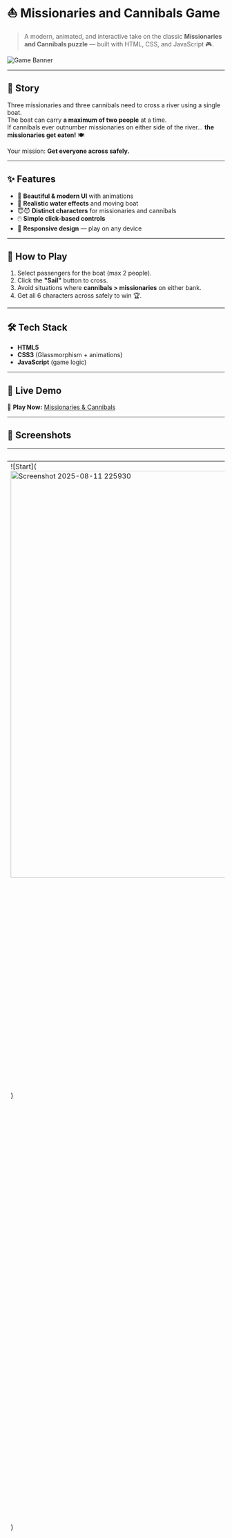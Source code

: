 # ⛵ Missionaries and Cannibals Game

> A modern, animated, and interactive take on the classic **Missionaries and Cannibals puzzle** — built with HTML, CSS, and JavaScript 🎮.

![Game Banner](https://via.placeholder.com/1000x300?text=Missionaries+and+Cannibals+Game)

---

## 📜 Story
Three missionaries and three cannibals need to cross a river using a single boat.  
The boat can carry **a maximum of two people** at a time.  
If cannibals ever outnumber missionaries on either side of the river… **the missionaries get eaten!** 🍽️

Your mission: **Get everyone across safely.**

---

## ✨ Features
- 🎨 **Beautiful & modern UI** with animations
- 🌊 **Realistic water effects** and moving boat
- 😇😈 **Distinct characters** for missionaries and cannibals
- 🖱️ **Simple click-based controls**
- 📱 **Responsive design** — play on any device

---

## 🎯 How to Play
1. Select passengers for the boat (max 2 people).
2. Click the **"Sail"** button to cross.
3. Avoid situations where **cannibals > missionaries** on either bank.
4. Get all 6 characters across safely to win 🏆.

---

## 🛠️ Tech Stack
- **HTML5**  
- **CSS3** (Glassmorphism + animations)  
- **JavaScript** (game logic)

---

## 🚀 Live Demo
🔗 **Play Now:** [Missionaries & Cannibals](https://your-game-link-here.com)

---

## 📸 Screenshots
| Game Start | Mid Game | Victory |
|------------|----------|---------|
| ![Start](<img width="1900" height="940" alt="Screenshot 2025-08-11 225930" src="https://github.com/user-attachments/assets/aa7f101b-92fb-447c-833e-6801a5b2b400" />
) | ![Mid](<img width="1866" height="977" alt="Screenshot 2025-08-11 225843" src="https://github.com/user-attachments/assets/9ce0dc2b-c813-48ba-ad12-d8325fb15b2c" />
) | ![Win](<img width="1900" height="966" alt="Screenshot 2025-08-11 225920" src="https://github.com/user-attachments/assets/20eb15c7-0c0a-474d-8302-8b57c5a21ca5" />
) |

---

## 💡 Inspiration
This game is based on the **classic river crossing puzzle** but redesigned with **modern visuals** and smooth animations to make it more fun and engaging.

---

## 🧑‍💻 Author
Made with ❤️ by [Prem Thoke](https://github.com/premthoke)

---
